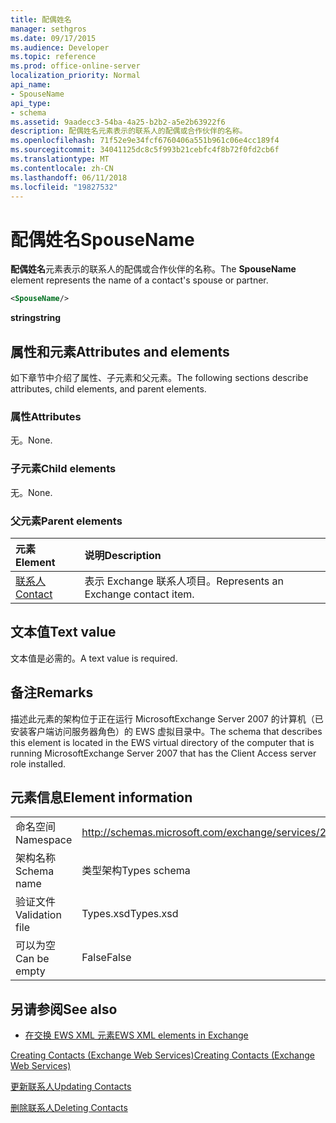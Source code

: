 ```yaml
---
title: 配偶姓名
manager: sethgros
ms.date: 09/17/2015
ms.audience: Developer
ms.topic: reference
ms.prod: office-online-server
localization_priority: Normal
api_name:
- SpouseName
api_type:
- schema
ms.assetid: 9aadecc3-54ba-4a25-b2b2-a5e2b63922f6
description: 配偶姓名元素表示的联系人的配偶或合作伙伴的名称。
ms.openlocfilehash: 71f52e9e34fcf6760406a551b961c06e4cc189f4
ms.sourcegitcommit: 34041125dc8c5f993b21cebfc4f8b72f0fd2cb6f
ms.translationtype: MT
ms.contentlocale: zh-CN
ms.lasthandoff: 06/11/2018
ms.locfileid: "19827532"
---
```

# <a name="spousename"></a><span data-ttu-id="7e159-103">配偶姓名</span><span class="sxs-lookup"><span data-stu-id="7e159-103">SpouseName</span></span>

<span data-ttu-id="7e159-104">**配偶姓名**元素表示的联系人的配偶或合作伙伴的名称。</span><span class="sxs-lookup"><span data-stu-id="7e159-104">The **SpouseName** element represents the name of a contact's spouse or partner.</span></span> 
  
```xml
<SpouseName/>
```

 <span data-ttu-id="7e159-105">**string**</span><span class="sxs-lookup"><span data-stu-id="7e159-105">**string**</span></span>
## <a name="attributes-and-elements"></a><span data-ttu-id="7e159-106">属性和元素</span><span class="sxs-lookup"><span data-stu-id="7e159-106">Attributes and elements</span></span>

<span data-ttu-id="7e159-107">如下章节中介绍了属性、子元素和父元素。</span><span class="sxs-lookup"><span data-stu-id="7e159-107">The following sections describe attributes, child elements, and parent elements.</span></span>
  
### <a name="attributes"></a><span data-ttu-id="7e159-108">属性</span><span class="sxs-lookup"><span data-stu-id="7e159-108">Attributes</span></span>

<span data-ttu-id="7e159-109">无。</span><span class="sxs-lookup"><span data-stu-id="7e159-109">None.</span></span>
  
### <a name="child-elements"></a><span data-ttu-id="7e159-110">子元素</span><span class="sxs-lookup"><span data-stu-id="7e159-110">Child elements</span></span>

<span data-ttu-id="7e159-111">无。</span><span class="sxs-lookup"><span data-stu-id="7e159-111">None.</span></span>
  
### <a name="parent-elements"></a><span data-ttu-id="7e159-112">父元素</span><span class="sxs-lookup"><span data-stu-id="7e159-112">Parent elements</span></span>

|<span data-ttu-id="7e159-113">**元素**</span><span class="sxs-lookup"><span data-stu-id="7e159-113">**Element**</span></span>|<span data-ttu-id="7e159-114">**说明**</span><span class="sxs-lookup"><span data-stu-id="7e159-114">**Description**</span></span>|
|:-----|:-----|
|[<span data-ttu-id="7e159-115">联系人</span><span class="sxs-lookup"><span data-stu-id="7e159-115">Contact</span></span>](contact.md) <br/> |<span data-ttu-id="7e159-116">表示 Exchange 联系人项目。</span><span class="sxs-lookup"><span data-stu-id="7e159-116">Represents an Exchange contact item.</span></span>  <br/> |
   
## <a name="text-value"></a><span data-ttu-id="7e159-117">文本值</span><span class="sxs-lookup"><span data-stu-id="7e159-117">Text value</span></span>

<span data-ttu-id="7e159-118">文本值是必需的。</span><span class="sxs-lookup"><span data-stu-id="7e159-118">A text value is required.</span></span>
  
## <a name="remarks"></a><span data-ttu-id="7e159-119">备注</span><span class="sxs-lookup"><span data-stu-id="7e159-119">Remarks</span></span>

<span data-ttu-id="7e159-120">描述此元素的架构位于正在运行 MicrosoftExchange Server 2007 的计算机（已安装客户端访问服务器角色）的 EWS 虚拟目录中。</span><span class="sxs-lookup"><span data-stu-id="7e159-120">The schema that describes this element is located in the EWS virtual directory of the computer that is running MicrosoftExchange Server 2007 that has the Client Access server role installed.</span></span>
  
## <a name="element-information"></a><span data-ttu-id="7e159-121">元素信息</span><span class="sxs-lookup"><span data-stu-id="7e159-121">Element information</span></span>

|||
|:-----|:-----|
|<span data-ttu-id="7e159-122">命名空间</span><span class="sxs-lookup"><span data-stu-id="7e159-122">Namespace</span></span>  <br/> |http://schemas.microsoft.com/exchange/services/2006/types  <br/> |
|<span data-ttu-id="7e159-123">架构名称</span><span class="sxs-lookup"><span data-stu-id="7e159-123">Schema name</span></span>  <br/> |<span data-ttu-id="7e159-124">类型架构</span><span class="sxs-lookup"><span data-stu-id="7e159-124">Types schema</span></span>  <br/> |
|<span data-ttu-id="7e159-125">验证文件</span><span class="sxs-lookup"><span data-stu-id="7e159-125">Validation file</span></span>  <br/> |<span data-ttu-id="7e159-126">Types.xsd</span><span class="sxs-lookup"><span data-stu-id="7e159-126">Types.xsd</span></span>  <br/> |
|<span data-ttu-id="7e159-127">可以为空</span><span class="sxs-lookup"><span data-stu-id="7e159-127">Can be empty</span></span>  <br/> |<span data-ttu-id="7e159-128">False</span><span class="sxs-lookup"><span data-stu-id="7e159-128">False</span></span>  <br/> |
   
## <a name="see-also"></a><span data-ttu-id="7e159-129">另请参阅</span><span class="sxs-lookup"><span data-stu-id="7e159-129">See also</span></span>



- [<span data-ttu-id="7e159-130">在交换 EWS XML 元素</span><span class="sxs-lookup"><span data-stu-id="7e159-130">EWS XML elements in Exchange</span></span>](ews-xml-elements-in-exchange.md)


[<span data-ttu-id="7e159-131">Creating Contacts (Exchange Web Services)</span><span class="sxs-lookup"><span data-stu-id="7e159-131">Creating Contacts (Exchange Web Services)</span></span>](http://msdn.microsoft.com/library/4845917e-70d1-481c-bbd7-011ec6571789%28Office.15%29.aspx)
  
[<span data-ttu-id="7e159-132">更新联系人</span><span class="sxs-lookup"><span data-stu-id="7e159-132">Updating Contacts</span></span>](http://msdn.microsoft.com/library/9a865953-b94a-4229-b632-2dee433314be%28Office.15%29.aspx)
  
[<span data-ttu-id="7e159-133">删除联系人</span><span class="sxs-lookup"><span data-stu-id="7e159-133">Deleting Contacts</span></span>](http://msdn.microsoft.com/library/fcc3dc84-cd3e-455e-a1a7-ae6921c9b588%28Office.15%29.aspx)

